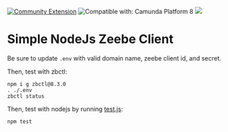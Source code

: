 [![Community Extension](https://img.shields.io/badge/Community%20Extension-An%20open%20source%20community%20maintained%20project-FF4700)](https://github.com/camunda-community-hub/community)
![Compatible with: Camunda Platform 8](https://img.shields.io/badge/Compatible%20with-Camunda%20Platform%208-0072Ce)
[![](https://img.shields.io/badge/Lifecycle-Incubating-blue)](https://github.com/Camunda-Community-Hub/community/blob/main/extension-lifecycle.md#incubating-)

# Simple NodeJs Zeebe Client

Be sure to update `.env` with valid domain name, zeebe client id, and secret. 

Then, test with zbctl: 

```shell
npm i g zbctl@8.3.0
. ./.env
zbctl status
```

Then, test with nodejs by running [test.js](test.js): 

```shell
npm test
```

